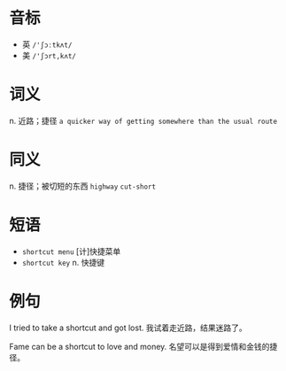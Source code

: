 # 音标

- 英 `/'ʃɔːtkʌt/`
- 美 `/'ʃɔrt,kʌt/`

# 词义

n. 近路；捷径
`a quicker way of getting somewhere than the usual route`

# 同义

n. 捷径；被切短的东西
`highway` `cut-short`

# 短语

- `shortcut menu` [计]快捷菜单
- `shortcut key` n. 快捷键

# 例句

I tried to take a shortcut and got lost.
我试着走近路，结果迷路了。

Fame can be a shortcut to love and money.
名望可以是得到爱情和金钱的捷径。


